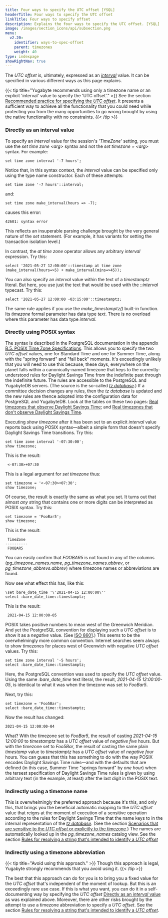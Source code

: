 ```yaml
---
title: Four ways to specify the UTC offset [YSQL]
headerTitle: Four ways to specify the UTC offset
linkTitle: Four ways to specify offset
description: Explains the four ways to specify the UTC offset. [YSQL]
image: /images/section_icons/api/subsection.png
menu:
  v2.20:
    identifier: ways-to-spec-offset
    parent: timezones
    weight: 40
type: indexpage
showRightNav: true
---
```


The  _UTC offset_ is, ultimately, expressed as an [_interval_](../../date-time-data-types-semantics/type-interval/) value. It can be specified in various different ways as this page explains.

{{< tip title="Yugabyte recommends using only a timezone name or an explicit 'interval' value to specify the 'UTC offset'." >}}
See the section [Recommended practice for specifying the _UTC offset_](../recommendation/). It presents a sufficient way to achieve all the functionality that you could need while protecting you from the many opportunities to go wrong brought by using the native functionality with no constraints.
{{< /tip >}}

### Directly as an interval value

To specify an _interval_ value for the session's _'TimeZone'_ setting, you must use the _set time zone \<arg\>_ syntax and not the _set timezone = \<arg\>_ syntax. For example:

```plpgsql
set time zone interval '-7 hours';
```

Notice that, in this syntax context, the _interval_ value can be specified only using the type name constructor. Each of these attempts:

```plpgsql
set time zone '-7 hours'::interval;
```

and:

```plpgsql
set time zone make_interval(hours => -7);
```

causes this error:

```output
42601: syntax error
```

This reflects an insuperable parsing challenge brought by the very general nature of the _set_ statement. (For example, it has variants for setting the transaction isolation level.)

In contrast, the _at time zone_ operator allows any arbitrary _interval_ expression. Try this:

```plpgsql
select '2021-05-27 12:00:00'::timestamp at time zone (make_interval(hours=>5) + make_interval(mins=>45));
```

You can also specify an _interval_ value within the text of a _timestamptz_ literal. But here, you use just the text that would be used with the _::interval_ typecast. Try this:

```plpgsql
select '2021-05-27 12:00:00 -03:15:00'::timestamptz;
```
The same rule applies if you use the _make_timestamptz()_ built-in function. Its _timezone_ formal parameter has data type _text_. There is no overload where this parameter has data type _interval_.

### Directly using POSIX syntax

The syntax is described in the PostgreSQL documentation in the appendix [B.5. POSIX Time Zone Specifications](https://www.postgresql.org/docs/11/datetime-posix-timezone-specs.html). This allows you to specify the two _UTC offset_ values, one for Standard Time and one for Summer Time, along with the "spring forward" and "fall back" moments. It's exceedingly unlikely that you will need to use this because, these days, everywhere on the planet falls within a canonically-named timezone that keys to the currently-understood rules for Daylight Savings Time from the indefinite past through the indefinite future. The rules are accessible to the PostgreSQL and YugabyteDB servers. (The source is the so-called _[tz&nbsp;database](https://en.wikipedia.org/wiki/Tz_database)_.) If a committee decision changes any rules, then the _tz&nbsp;database_ is updated and the new rules are thence adopted into the configuration data for PostgreSQL and YugabyteDB. Look at the tables on these two pages: [Real timezones that observe Daylight Savings Time](../extended-timezone-names/canonical-real-country-with-dst/); and [Real timezones that don't observe Daylight Savings Time](../extended-timezone-names/canonical-real-country-no-dst/).

Executing _show timezone_ after it has been set to an explicit _interval_ value reports back using POSIX syntax—albeit a simple form that doesn't specify Daylight Savings Time transitions. Try this:

```plpgsql
set time zone interval '-07:30:00';
show timezone;
```

This is the result:

```output
 <-07:30>+07:30
```

This is a legal argument for _set timezone_ thus:

```plpgsql
set timezone = '<-07:30>+07:30';
show timezone;
```

Of course, the result is exactly the same as what you set. It turns out that almost _any_ string that contains one or more digits can be interpreted as POSIX syntax. Try this:

```plpgsql
set timezone = 'FooBar5';
show timezone;
```

This is the result:

```output
 TimeZone
----------
 FOOBAR5
```

You can easily confirm that _FOOBAR5_ is not found in any of the columns (_pg_timezone_names.name_, _pg_timezone_names.abbrev_, or _pg_timezone_abbrevs.abbrev_) where timezone names or abbreviations are found.

Now see what effect this has, like this:

```plpgsql
\set bare_date_time '\'2021-04-15 12:00:00\''
select :bare_date_time::timestamptz;
```

This is the result:

```output
 2021-04-15 12:00:00-05
```

POSIX takes positive numbers to mean west of the Greenwich Meridian. And yet the PostgreSQL convention for displaying such a _UTC offset_ is to show it as a _negative_ value. (See [ISO 8601](https://en.wikipedia.org/wiki/ISO_8601).) This seems to be the overwhelmingly more common convention. Internet searches seem always to show timezones for places west of Greenwich with negative _UTC offset_ values. Try this:

```plpgsql
set time zone interval '-5 hours';
select :bare_date_time::timestamptz;
```

Here, the PostgreSQL convention was used to specify the _UTC offset_ value. Using the same _:bare_date_time_ text literal, the result, _2021-04-15 12:00:00-05_, is identical to what it was when the timezone was set to _FooBar5_.

Next, try this:

```plpgsql
set timezone = 'Foo5Bar';
select :bare_date_time::timestamptz;
```

Now the result has changed:

```output
2021-04-15 12:00:00-04
```

What? With the timezone set to _FooBar5_, the result of casting _2021-04-15 12:00:00_ to _timestamptz_ has a _UTC offset_ value of _negative five_ hours. But with the timezone set to _Foo5Bar_, the result of casting the same plain _timestamp_ value to _timestamptz_ has a _UTC offset_ value of _negative four_ hours. You can guess that this has something to do with the way POSIX encodes Daylight Savings Time rules—and with the defaults that are defined (in this case, Summer Time "springs forward" by _one hour_) when the tersest specification of Daylight Savings Time rules is given by using arbitrary text (in the example, at least) after the last digit in the POSIX text.

### Indirectly using a timezone name

This is overwhelmingly the preferred approach because it's this, and only this, that brings you the beneficial automatic mapping to the _UTC offset_ value that reigns at the moment of execution of a sensitive operation according to the rules for Daylight Savings Time that the name keys to in the internal representation of the [_tz database_](https://en.wikipedia.org/wiki/Tz_database).  (See the section [Scenarios that are sensitive to the _UTC offset_ or explicitly to the timezone](../timezone-sensitive-operations/).) The names are automatically looked up in the _pg_timezone_names_ catalog view. See the section [Rules for resolving a string that's intended to identify a _UTC offset_](./name-res-rules/)

### Indirectly using a timezone abbreviation

{{< tip title="Avoid using this approach." >}}
Though this approach is legal, Yugabyte strongly recommends that you avoid using it.
{{< /tip >}}

The best that this approach can do for you is to bring you a fixed value for the _UTC offset_ that's independent of the moment of lookup. But this is an exceedingly rare use case. If this is what you want, you can do it in a self-documenting way by specifying the _UTC offset_ [Directly as an _interval_ value](#directly-as-an-interval-value) as was explained above. Moreover, there are other risks brought by the attempt to use a timezone abbreviation to specify a _UTC offset_. See the section [Rules for resolving a string that's intended to identify a _UTC offset_](./name-res-rules/).
